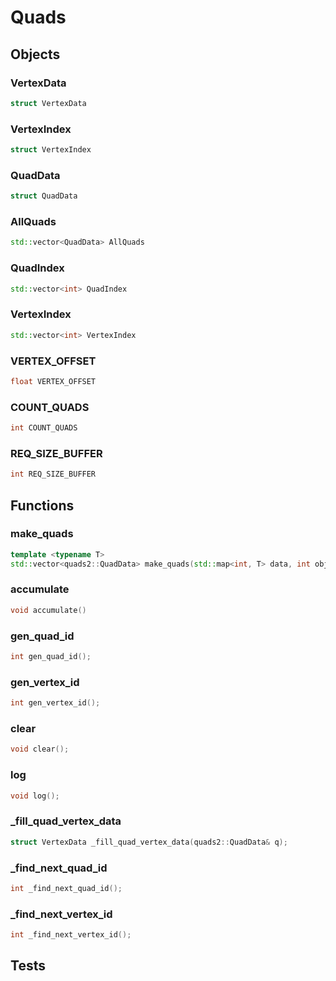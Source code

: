 # Quads

## Objects

### VertexData
```c++
struct VertexData
```

### VertexIndex
```c++
struct VertexIndex
```

### QuadData
```c++
struct QuadData
```

### AllQuads
```c++
std::vector<QuadData> AllQuads
```

### QuadIndex
```c++
std::vector<int> QuadIndex
```

### VertexIndex
```c++
std::vector<int> VertexIndex
```

### VERTEX_OFFSET
```c++
float VERTEX_OFFSET
```

### COUNT_QUADS
```c++
int COUNT_QUADS
```

### REQ_SIZE_BUFFER
```c++
int REQ_SIZE_BUFFER
```

## Functions

### make_quads
```c++
template <typename T>
std::vector<quads2::QuadData> make_quads(std::map<int, T> data, int object_type_id)
```

### accumulate
```c++
void accumulate()
```

### gen_quad_id
```c++
int gen_quad_id();
```

### gen_vertex_id
```c++
int gen_vertex_id();
```

### clear
```c++
void clear();
```

### log
```c++
void log();
```

### _fill_quad_vertex_data
```c++
struct VertexData _fill_quad_vertex_data(quads2::QuadData& q);
```

### _find_next_quad_id
```c++
int _find_next_quad_id();
```

### _find_next_vertex_id

```c++
int _find_next_vertex_id();
```


## Tests
